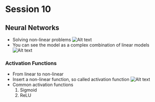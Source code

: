 # Session 10

## Neural Networks
- Solving non-linear problems
![Alt text](https://developers.google.com/machine-learning/crash-course/images/FeatureCrosses1.png "Sample figure")
- You can see the model as a complex combination of linear models
![Alt text](https://developers.google.com/machine-learning/crash-course/images/2hidden.svg "Network illustraion")

### Activation Functions
- From linear to non-linear
- Insert a non-linear function, so called activation function
![Alt text](https://developers.google.com/machine-learning/crash-course/images/activation.svg "Activation Function")
- Common activation functions
    1. Sigmoid
    2. ReLU
